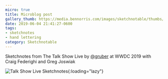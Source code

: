 ```yaml
---
micro: true
title: Microblog post
gallery_thumb: https://media.bennorris.com/images/sketchnotable/thumbs/wwdc-2019-talk-show.jpg
date: 2019-06-04 21:41:27-0600
tags:
- sketchnotes
- hand lettering
category: Sketchnotable
---
```


Sketchnotes from The Talk Show Live by [@gruber](https://micro.blog/gruber) at WWDC 2019 with Craig Federighi and Greg Joswiak

![Talk Show Live Sketchnotes](https://media.bennorris.com/images/sketchnotable/wwdc-2019/wwdc-2019-talk-show.jpg){:loading="lazy"}